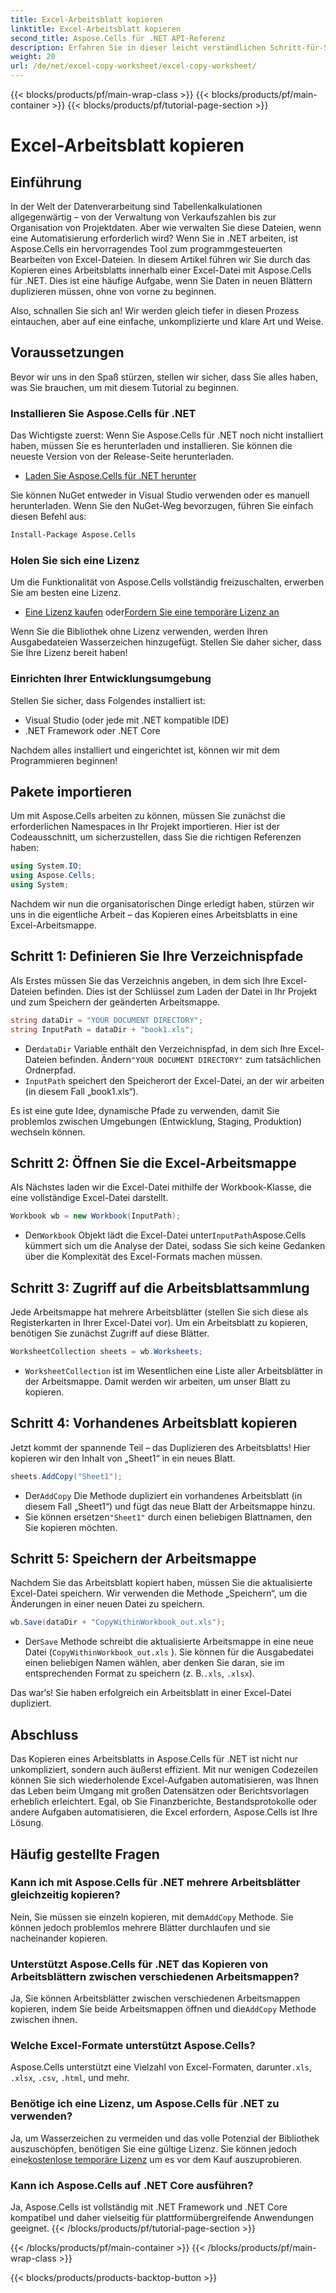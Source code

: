 ```yaml
---
title: Excel-Arbeitsblatt kopieren
linktitle: Excel-Arbeitsblatt kopieren
second_title: Aspose.Cells für .NET API-Referenz
description: Erfahren Sie in dieser leicht verständlichen Schritt-für-Schritt-Anleitung, wie Sie mit Aspose.Cells für .NET ein Excel-Arbeitsblatt kopieren. Ideal für .NET-Entwickler, die Excel-Aufgaben automatisieren möchten.
weight: 20
url: /de/net/excel-copy-worksheet/excel-copy-worksheet/
---
```


{{< blocks/products/pf/main-wrap-class >}}
{{< blocks/products/pf/main-container >}}
{{< blocks/products/pf/tutorial-page-section >}}

# Excel-Arbeitsblatt kopieren

## Einführung

In der Welt der Datenverarbeitung sind Tabellenkalkulationen allgegenwärtig – von der Verwaltung von Verkaufszahlen bis zur Organisation von Projektdaten. Aber wie verwalten Sie diese Dateien, wenn eine Automatisierung erforderlich wird? Wenn Sie in .NET arbeiten, ist Aspose.Cells ein hervorragendes Tool zum programmgesteuerten Bearbeiten von Excel-Dateien. In diesem Artikel führen wir Sie durch das Kopieren eines Arbeitsblatts innerhalb einer Excel-Datei mit Aspose.Cells für .NET. Dies ist eine häufige Aufgabe, wenn Sie Daten in neuen Blättern duplizieren müssen, ohne von vorne zu beginnen.

Also, schnallen Sie sich an! Wir werden gleich tiefer in diesen Prozess eintauchen, aber auf eine einfache, unkomplizierte und klare Art und Weise.

## Voraussetzungen

Bevor wir uns in den Spaß stürzen, stellen wir sicher, dass Sie alles haben, was Sie brauchen, um mit diesem Tutorial zu beginnen.

### Installieren Sie Aspose.Cells für .NET
Das Wichtigste zuerst: Wenn Sie Aspose.Cells für .NET noch nicht installiert haben, müssen Sie es herunterladen und installieren. Sie können die neueste Version von der Release-Seite herunterladen.

- [Laden Sie Aspose.Cells für .NET herunter](https://releases.aspose.com/cells/net/)

Sie können NuGet entweder in Visual Studio verwenden oder es manuell herunterladen. Wenn Sie den NuGet-Weg bevorzugen, führen Sie einfach diesen Befehl aus:

```bash
Install-Package Aspose.Cells
```

### Holen Sie sich eine Lizenz
Um die Funktionalität von Aspose.Cells vollständig freizuschalten, erwerben Sie am besten eine Lizenz.

- [Eine Lizenz kaufen](https://purchase.aspose.com/buy) oder[Fordern Sie eine temporäre Lizenz an](https://purchase.aspose.com/temporary-license/)

Wenn Sie die Bibliothek ohne Lizenz verwenden, werden Ihren Ausgabedateien Wasserzeichen hinzugefügt. Stellen Sie daher sicher, dass Sie Ihre Lizenz bereit haben!

### Einrichten Ihrer Entwicklungsumgebung
Stellen Sie sicher, dass Folgendes installiert ist:
- Visual Studio (oder jede mit .NET kompatible IDE)
- .NET Framework oder .NET Core

Nachdem alles installiert und eingerichtet ist, können wir mit dem Programmieren beginnen!

## Pakete importieren

Um mit Aspose.Cells arbeiten zu können, müssen Sie zunächst die erforderlichen Namespaces in Ihr Projekt importieren. Hier ist der Codeausschnitt, um sicherzustellen, dass Sie die richtigen Referenzen haben:

```csharp
using System.IO;
using Aspose.Cells;
using System;
```

Nachdem wir nun die organisatorischen Dinge erledigt haben, stürzen wir uns in die eigentliche Arbeit – das Kopieren eines Arbeitsblatts in eine Excel-Arbeitsmappe.

## Schritt 1: Definieren Sie Ihre Verzeichnispfade
Als Erstes müssen Sie das Verzeichnis angeben, in dem sich Ihre Excel-Dateien befinden. Dies ist der Schlüssel zum Laden der Datei in Ihr Projekt und zum Speichern der geänderten Arbeitsmappe.

```csharp
string dataDir = "YOUR DOCUMENT DIRECTORY";
string InputPath = dataDir + "book1.xls";
```

-  Der`dataDir` Variable enthält den Verzeichnispfad, in dem sich Ihre Excel-Dateien befinden. Ändern`"YOUR DOCUMENT DIRECTORY"` zum tatsächlichen Ordnerpfad.
- `InputPath` speichert den Speicherort der Excel-Datei, an der wir arbeiten (in diesem Fall „book1.xls“).

Es ist eine gute Idee, dynamische Pfade zu verwenden, damit Sie problemlos zwischen Umgebungen (Entwicklung, Staging, Produktion) wechseln können.

## Schritt 2: Öffnen Sie die Excel-Arbeitsmappe
Als Nächstes laden wir die Excel-Datei mithilfe der Workbook-Klasse, die eine vollständige Excel-Datei darstellt.

```csharp
Workbook wb = new Workbook(InputPath);
```

-  Der`Workbook` Objekt lädt die Excel-Datei unter`InputPath`Aspose.Cells kümmert sich um die Analyse der Datei, sodass Sie sich keine Gedanken über die Komplexität des Excel-Formats machen müssen.

## Schritt 3: Zugriff auf die Arbeitsblattsammlung
Jede Arbeitsmappe hat mehrere Arbeitsblätter (stellen Sie sich diese als Registerkarten in Ihrer Excel-Datei vor). Um ein Arbeitsblatt zu kopieren, benötigen Sie zunächst Zugriff auf diese Blätter.

```csharp
WorksheetCollection sheets = wb.Worksheets;
```

- `WorksheetCollection` ist im Wesentlichen eine Liste aller Arbeitsblätter in der Arbeitsmappe. Damit werden wir arbeiten, um unser Blatt zu kopieren.

## Schritt 4: Vorhandenes Arbeitsblatt kopieren
Jetzt kommt der spannende Teil – das Duplizieren des Arbeitsblatts! Hier kopieren wir den Inhalt von „Sheet1“ in ein neues Blatt.

```csharp
sheets.AddCopy("Sheet1");
```

-  Der`AddCopy` Die Methode dupliziert ein vorhandenes Arbeitsblatt (in diesem Fall „Sheet1“) und fügt das neue Blatt der Arbeitsmappe hinzu.
-  Sie können ersetzen`"Sheet1"` durch einen beliebigen Blattnamen, den Sie kopieren möchten.

## Schritt 5: Speichern der Arbeitsmappe
Nachdem Sie das Arbeitsblatt kopiert haben, müssen Sie die aktualisierte Excel-Datei speichern. Wir verwenden die Methode „Speichern“, um die Änderungen in einer neuen Datei zu speichern.

```csharp
wb.Save(dataDir + "CopyWithinWorkbook_out.xls");
```

-  Der`Save` Methode schreibt die aktualisierte Arbeitsmappe in eine neue Datei (`CopyWithinWorkbook_out.xls` ). Sie können für die Ausgabedatei einen beliebigen Namen wählen, aber denken Sie daran, sie im entsprechenden Format zu speichern (z. B.`.xls`, `.xlsx`).

Das war‘s! Sie haben erfolgreich ein Arbeitsblatt in einer Excel-Datei dupliziert.

## Abschluss

Das Kopieren eines Arbeitsblatts in Aspose.Cells für .NET ist nicht nur unkompliziert, sondern auch äußerst effizient. Mit nur wenigen Codezeilen können Sie sich wiederholende Excel-Aufgaben automatisieren, was Ihnen das Leben beim Umgang mit großen Datensätzen oder Berichtsvorlagen erheblich erleichtert. Egal, ob Sie Finanzberichte, Bestandsprotokolle oder andere Aufgaben automatisieren, die Excel erfordern, Aspose.Cells ist Ihre Lösung.

## Häufig gestellte Fragen

### Kann ich mit Aspose.Cells für .NET mehrere Arbeitsblätter gleichzeitig kopieren?
 Nein, Sie müssen sie einzeln kopieren, mit dem`AddCopy` Methode. Sie können jedoch problemlos mehrere Blätter durchlaufen und sie nacheinander kopieren.

### Unterstützt Aspose.Cells für .NET das Kopieren von Arbeitsblättern zwischen verschiedenen Arbeitsmappen?
 Ja, Sie können Arbeitsblätter zwischen verschiedenen Arbeitsmappen kopieren, indem Sie beide Arbeitsmappen öffnen und die`AddCopy` Methode zwischen ihnen.

### Welche Excel-Formate unterstützt Aspose.Cells?
Aspose.Cells unterstützt eine Vielzahl von Excel-Formaten, darunter`.xls`, `.xlsx`, `.csv`, `.html`, und mehr.

### Benötige ich eine Lizenz, um Aspose.Cells für .NET zu verwenden?
 Ja, um Wasserzeichen zu vermeiden und das volle Potenzial der Bibliothek auszuschöpfen, benötigen Sie eine gültige Lizenz. Sie können jedoch eine[kostenlose temporäre Lizenz](https://purchase.aspose.com/temporary-license) um es vor dem Kauf auszuprobieren.

### Kann ich Aspose.Cells auf .NET Core ausführen?
Ja, Aspose.Cells ist vollständig mit .NET Framework und .NET Core kompatibel und daher vielseitig für plattformübergreifende Anwendungen geeignet.
{{< /blocks/products/pf/tutorial-page-section >}}

{{< /blocks/products/pf/main-container >}}
{{< /blocks/products/pf/main-wrap-class >}}

{{< blocks/products/products-backtop-button >}}
